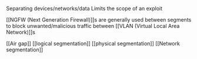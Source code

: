 Separating devices/networks/data
Limits the scope of an exploit

[[NGFW (Next Generation Firewall)]]s are generally used between segments to block unwanted/malicious traffic between [[VLAN (Virtual Local Area Network)]]s

[[Air gap]]
[[logical segmentation]]
[[physical segmentation]]
[[Network segmentation]]